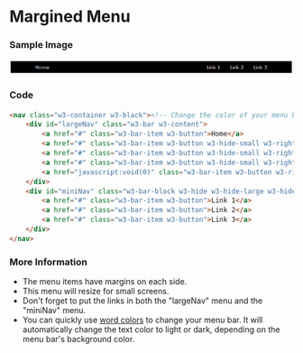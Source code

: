 # Margined Menu
<!-- position: 3 -->

### Sample Image

![](https://raw.githubusercontent.com/GracefulForm/w3css-template-creator/refs/heads/master/pages/images/menu3.png)

### Code

```html
<nav class="w3-container w3-black"><!-- Change the color of your menu bar here. -->
    <div id="largeNav" class="w3-bar w3-content">
        <a href="#" class="w3-bar-item w3-button">Home</a>
        <a href="#" class="w3-bar-item w3-button w3-hide-small w3-right">Link 3</a>
        <a href="#" class="w3-bar-item w3-button w3-hide-small w3-right">Link 2</a>
        <a href="#" class="w3-bar-item w3-button w3-hide-small w3-right">Link 1</a>
        <a href="javascript:void(0)" class="w3-bar-item w3-button w3-right w3-hide-large w3-hide-medium" onclick="myFunction()"><i class="ri-menu-line"></i></a>        
    </div>
    <div id="miniNav" class="w3-bar-block w3-hide w3-hide-large w3-hide-medium  w3-black"><!-- Change the color of your small screen menu here. -->
        <a href="#" class="w3-bar-item w3-button">Link 1</a>
        <a href="#" class="w3-bar-item w3-button">Link 2</a>
        <a href="#" class="w3-bar-item w3-button">Link 3</a>
    </div>
</nav>
```

### More Information

* The menu items have margins on each side.
* This menu will resize for small screens.
* Don't forget to put the links in both the "largeNav" menu and the "miniNav" menu.
* You can quickly use [word colors](https://www.w3schools.com/w3css/w3css_colors.asp) to change your menu bar. It will automatically change the text color to light or dark, depending on the menu bar's background color.